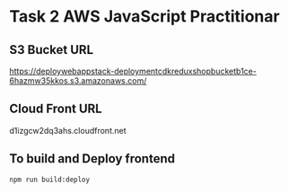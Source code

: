 # Task 2 AWS JavaScript Practitionar

## S3 Bucket URL
https://deploywebappstack-deploymentcdkreduxshopbucketb1ce-6hazmw35kkos.s3.amazonaws.com/

## Cloud Front URL
d1izgcw2dq3ahs.cloudfront.net

## To build and Deploy frontend
`npm run build:deploy`
